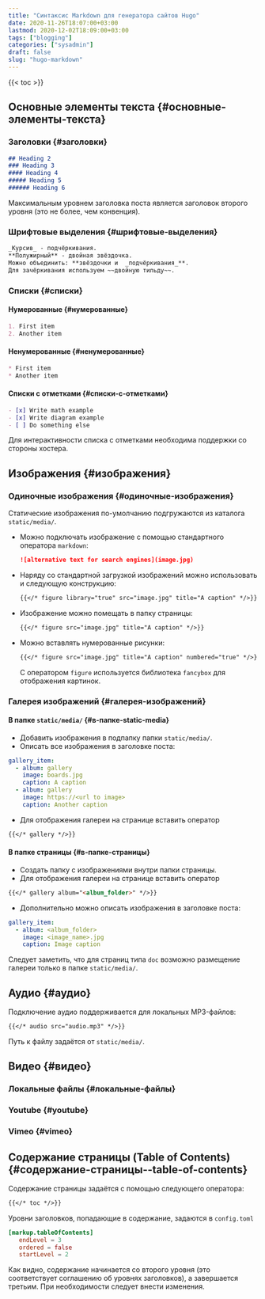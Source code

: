```yaml
---
title: "Синтаксис Markdown для генератора сайтов Hugo"
date: 2020-11-26T18:07:00+03:00
lastmod: 2020-12-02T18:09:00+03:00
tags: ["blogging"]
categories: ["sysadmin"]
draft: false
slug: "hugo-markdown"
---
```


<!--more-->

{{< toc >}}


## Основные элементы текста {#основные-элементы-текста}


### Заголовки {#заголовки}

```markdown
## Heading 2
### Heading 3
#### Heading 4
##### Heading 5
###### Heading 6
```

Максимальным уровнем заголовка поста является заголовок второго уровня (это не более, чем конвенция).


### Шрифтовые выделения {#шрифтовые-выделения}

```markdown
_Курсив_ - подчёркивания.
**Полужирный** - двойная звёздочка.
Можно объединить: **звёздочки и  _подчёркивания_**.
Для зачёркивания используем ~~двойную тильду~~.
```


### Списки {#списки}


#### Нумерованные {#нумерованные}

```markdown
1. First item
2. Another item
```


#### Ненумерованные {#ненумерованные}

```markdown
* First item
* Another item
```


#### Списки с отметками {#списки-с-отметками}

```markdown
- [x] Write math example
- [x] Write diagram example
- [ ] Do something else
```

Для интерактивности списка с отметками необходима поддержки со стороны хостера.


## Изображения {#изображения}


### Одиночные изображения {#одиночные-изображения}

Статические изображения по-умолчанию подгружаются из каталога
`static/media/`.

-   Можно подключать изображение с помощью стандартного оператора `markdown`:

    ```markdown
    ![alternative text for search engines](image.jpg)
    ```

-   Наряду со стандартной загрузкой изображений можно использовать и
    следующую конструкцию:

    ```markdown
    {{</* figure library="true" src="image.jpg" title="A caption" */>}}
    ```

-   Изображение можно помещать в папку страницы:

    ```markdown
    {{</* figure src="image.jpg" title="A caption" */>}}
    ```

-   Можно вставлять нумерованные рисунки:

    ```markdown
    {{</* figure src="image.jpg" title="A caption" numbered="true" */>}}
    ```

    С оператором `figure` используется библиотека `fancybox` для
    отображения картинок.


### Галерея изображений {#галерея-изображений}


#### В папке `static/media/` {#в-папке-static-media}

-   Добавить изображения в подпапку папки `static/media/`.
-   Описать все изображения в заголовке поста:

<!--listend-->

```yaml
gallery_item:
  - album: gallery
    image: boards.jpg
    caption: A caption
  - album: gallery
    image: https://<url to image>
    caption: Another caption
```

-   Для отображения галереи на странице вставить оператор

<!--listend-->

```markdown
{{</* gallery */>}}
```


#### В папке страницы {#в-папке-страницы}

-   Создать папку с изображениями внутри папки страницы.
-   Для отображения галереи на странице вставить оператор

<!--listend-->

```markdown
{{</* gallery album="<album_folder>" */>}}
```

-   Дополнительно можно описать изображения в заголовке поста:

<!--listend-->

```yaml
gallery_item:
  - album: <album_folder>
    image: <image_name>.jpg
    caption: Image caption
```

Следует заметить, что для страниц типа `doc` возможно размещение галереи только в папке `static/media/`.


## Аудио {#аудио}

Подключение аудио поддерживается для локальных MP3-файлов:

```markdown
{{</* audio src="audio.mp3" */>}}
```

Путь к файлу задаётся от `static/media/`.


## Видео {#видео}


### Локальные файлы {#локальные-файлы}


### Youtube {#youtube}


### Vimeo {#vimeo}


## Содержание страницы (Table of Contents) {#содержание-страницы--table-of-contents}

Содержание страницы задаётся с помощью следующего оператора:

```markdown
{{</* toc */>}}
```

Уровни заголовков, попадающие в содержание, задаются в `config.toml`

```toml
[markup.tableOfContents]
   endLevel = 3
   ordered = false
   startLevel = 2
```

Как видно, содержание начинается со второго уровня (это соответствует
соглашению об уровнях заголовков), а завершается третьим. При
необходимости следует внести изменения.
